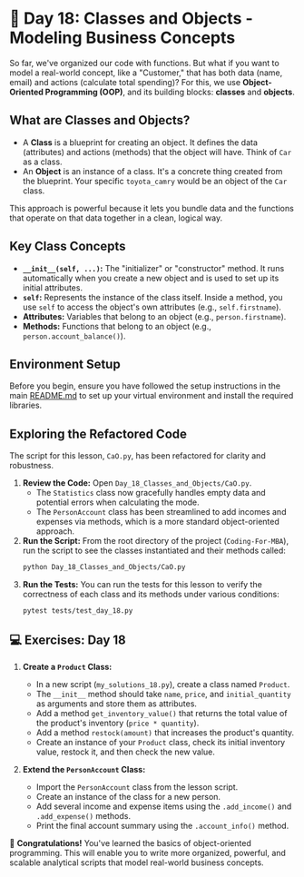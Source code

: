 # 📘 Day 18: Classes and Objects - Modeling Business Concepts

So far, we've organized our code with functions. But what if you want to model a real-world concept, like a "Customer," that has both data (name, email) and actions (calculate total spending)? For this, we use **Object-Oriented Programming (OOP)**, and its building blocks: **classes** and **objects**.

## What are Classes and Objects?

*   A **Class** is a blueprint for creating an object. It defines the data (attributes) and actions (methods) that the object will have. Think of `Car` as a class.
*   An **Object** is an instance of a class. It's a concrete thing created from the blueprint. Your specific `toyota_camry` would be an object of the `Car` class.

This approach is powerful because it lets you bundle data and the functions that operate on that data together in a clean, logical way.

## Key Class Concepts

*   **`__init__(self, ...)`:** The "initializer" or "constructor" method. It runs automatically when you create a new object and is used to set up its initial attributes.
*   **`self`:** Represents the instance of the class itself. Inside a method, you use `self` to access the object's own attributes (e.g., `self.firstname`).
*   **Attributes:** Variables that belong to an object (e.g., `person.firstname`).
*   **Methods:** Functions that belong to an object (e.g., `person.account_balance()`).

## Environment Setup

Before you begin, ensure you have followed the setup instructions in the main [README.md](../../README.md) to set up your virtual environment and install the required libraries.

## Exploring the Refactored Code

The script for this lesson, `CaO.py`, has been refactored for clarity and robustness.

1.  **Review the Code:** Open `Day_18_Classes_and_Objects/CaO.py`.
    *   The `Statistics` class now gracefully handles empty data and potential errors when calculating the mode.
    *   The `PersonAccount` class has been streamlined to add incomes and expenses via methods, which is a more standard object-oriented approach.
2.  **Run the Script:** From the root directory of the project (`Coding-For-MBA`), run the script to see the classes instantiated and their methods called:
    ```bash
    python Day_18_Classes_and_Objects/CaO.py
    ```
3.  **Run the Tests:** You can run the tests for this lesson to verify the correctness of each class and its methods under various conditions:
    ```bash
    pytest tests/test_day_18.py
    ```

## 💻 Exercises: Day 18

1.  **Create a `Product` Class:**
    *   In a new script (`my_solutions_18.py`), create a class named `Product`.
    *   The `__init__` method should take `name`, `price`, and `initial_quantity` as arguments and store them as attributes.
    *   Add a method `get_inventory_value()` that returns the total value of the product's inventory (`price * quantity`).
    *   Add a method `restock(amount)` that increases the product's quantity.
    *   Create an instance of your `Product` class, check its initial inventory value, restock it, and then check the new value.

2.  **Extend the `PersonAccount` Class:**
    *   Import the `PersonAccount` class from the lesson script.
    *   Create an instance of the class for a new person.
    *   Add several income and expense items using the `.add_income()` and `.add_expense()` methods.
    *   Print the final account summary using the `.account_info()` method.

🎉 **Congratulations!** You've learned the basics of object-oriented programming. This will enable you to write more organized, powerful, and scalable analytical scripts that model real-world business concepts.